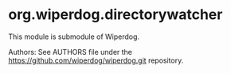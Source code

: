 org.wiperdog.directorywatcher
=============================
This module is submodule of Wiperdog.

Authors:
 See AUTHORS file under the https://github.com/wiperdog/wiperdog.git repository.
